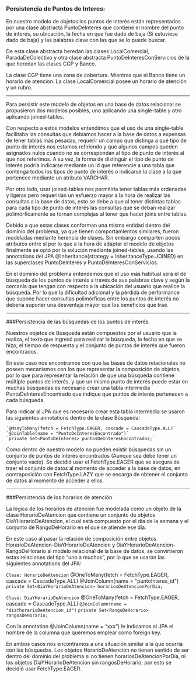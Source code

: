 ### Persistencia de Puntos de Interes:

En nuestro modelo de objetos los puntos de interés están representados por una clase abstracta PuntoDeInteres que contiene el nombre del punto de interés, su ubicación, la fecha en que fue dado de baja (Si estuviese dado de baja) y las palabras clave con las que se lo puede buscar.

De esta clase abstracta heredan las clases LocalComercial, ParadaDeColectivo y otra clase abstracta PuntoDeInteresConServicios de la que heredan las clases CGP y Banco.

La clase CGP tiene una zona de cobertura. Mientras que el Banco tiene un horario de atencion. La clase LocalComercial posee un horario de atención y un rubro.

---

Para persistir este modelo de objetos en una base de datos relacional se propusieron dos  modelos posibles, uno aplicando una single-table y otro aplicando joined-tables.

Con respecto a estos modelos entendimos que el uso de una single-table facilitaba las consultas que debíamos hacer a la base de datos a expensas de tener tablas más pesadas, requerir un campo que distinga a qué tipo de punto de interés nos estamos refiriendo y que algunos campos queden asignados nulos cuando no se correspondan al tipo de punto de interés al que nos referimos. A su vez, la forma de distinguir el tipo de punto de interés podría indicarse mediante un id que referencie a una tabla que contenga todos los tipos de punto de interés o indicarse la clase a la que pertenece mediante un atributo VARCHAR.

Por otro lado, usar joined-tables nos permitiría tener tablas más ordenadas y ligeras pero requerirían un esfuerzo mayor a la hora de realizar las consultas a la base de datos, esto se debe a que al tener distintas tablas para cada tipo de punto de interés las consultas que se deban realizar polimórficamente se tornan complejas al tener que hacer joins entre tablas.

Debido a que estas clases conforman una misma entidad dentro del dominio del problema, ya que tienen comportamientos similares, fueron modeladas mediante herencia de clases. Sin embargo comparten pocos atributos entre sí por lo que a la hora de adaptar el modelo de objetos finalmente se optó por la solución mediante joined-tables, usando las annotations del JPA @Inheritance(strategy = InheritanceType.JOINED) en las superclases PuntoDeInteres y PuntoDeInteresConServicios.

En el dominio del problema entendemos que el uso más habitual será el de búsqueda de los puntos de interés a través de sus palabras clave y según la cercanía que tengan con respecto a la ubicación del usuario que realice la búsqueda. Por lo que la dificultad adicional y la pérdida de performance que supone hacer consultas polimórficas entre los puntos de interés no debería suponer una desventaja mayor que los beneficios que trae.

---

###Persistencia de las búsquedas de los puntos de interés.

Nuestros objetos de Búsqueda están compuestos por el usuario que la realiza, el texto que ingresó para realizar la búsqueda, la fecha en que se hizo, el tiempo de respuesta y el conjunto de puntos de interés que fueron encontrados.

En este caso nos encontramos con que las bases de datos relacionales no poseen mecanismos con los que representar la composición de objetos, por lo que para representar la relación de que una búsqueda contiene múltiple puntos de interés, y que un mismo punto de interés puede estar en muchas búsquedas es necesario crear una tabla intermedia PuntoDeInteresEncontrado que indique que puntos de interés pertenecen a cada búsqueda.

Para indicar al JPA que es necesario crear esta tabla intermedia se usaron las siguientes annotations dentro de la clase Búsqueda:

    `@ManyToMany(fetch = FetchType.EAGER, cascade = CascadeType.ALL)`
    `@JoinTable(name = "PuntoDeInteresEncontrado")`
    `private Set<PuntoDeInteres> puntosDeInteresEncontrados;`

Como dentro de nuestro modelo no pueden existir búsquedas sin un conjunto de puntos de interés encontrados (Aunque sea debe tener un conjunto vacío). Se decidió usar el FetchType.EAGER que se asegura de traer el conjunto de datos al momento de acceder a la base de datos, en contraposición con FetchType.LAZY que se encarga de obtener el conjunto de datos al momento de acceder a ellos.


---


###Persistencia de los horarios de atención

La lógica de los horarios de atención fue modelada como un objeto de la clase HorarioDeAtencion que contiene un conjunto de objetos DiaYHorarioDeAtencion, el cual está compuesto por el día de la semana y el conjunto de RangoDeHorario en el que se atiende ese día.

En este caso al pasar la relación de composición entre objetos HorarioDeAtencion-DiaYHorarioDeAtencion y DiaYHorarioDeAtencion-RangoDeHorario al modelo relacional de la base de datos, se convirtieron estas relaciones del tipo “uno a muchos”, por lo que se usaron las siguientes annotations del JPA:

`Clase: HorarioDeAtencion`
    @OneToMany(fetch = FetchType.EAGER, cascade = CascadeType.ALL)
    @JoinColumn(name = "puntoInteres_id")
    `private Set<DiaYHorarioDeAtencion> horariosDeAtencionPorDia;`

`Clase: DiaYHorarioDeAtencion`
    @OneToMany(fetch = FetchType.EAGER, cascade = CascadeType.ALL)
    `@JoinColumn(name = "diaYhorarioDeAtencion_id")`
    `private Set<RangoDeHorario> rangosDeHorario;`

Con la annotation @JoinColumn(name = “xxx”) le indicamos al JPA el nombre de la columna que queremos emplear como foreign key.

En ambos casos nos encontramos a una situación similar a la que ocurría con las búsquedas. Los objetos HorarioDeAtencion no tienen sentido de ser dentro del dominio del problema si no tienen horariosDeAtencionPorDia, ni los objetos DiaYHorarioDeAtencion sin rangosDeHorario; por esto se decidió usar FetchType.EAGER.
